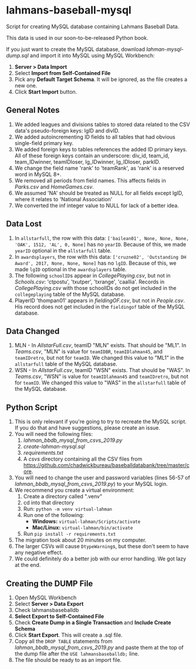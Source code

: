 # lahmans-baseball-mysql
Script for creating MySQL database containing Lahmans Baseball Data.

This data is used in our soon-to-be-released Python book.

If you just want to create the MySQL database, download *lahman-mysql-dump.sql* and import it into MySQL using MySQL Workbench:
1. **Server > Data Import**
1. Select **Import from Self-Contained File**
1. Pick any **Default Target Schema**. It will be ignored, as the file creates a new one.
1. Click **Start Import** button.


## General Notes
1. We added leagues and divisions tables to stored data related to the CSV data's pseudo-foreign keys: lgID and divID.
1. We added autoincrementing ID fields to all tables that had obvious single-field primary key.
1. We added foreign keys to tables references the added ID primary keys. All of these foreign keys contain an underscore: div_id, team_id, team_IDwinner, teamIDloser, lg_IDwinner, lg_IDloser, parkID.
1. We change the field name 'rank' to 'teamRank', as 'rank' is a reserved word in MySQL 8+.
1. We removed all periods from field names. This affects fields in *Parks.csv* and *HomeGames.csv*.
1. We assumed 'NA' should be treated as NULL for all fields except lgID, where it relates to 'National Association'
1. We converted the inf integer value to NULL for lack of a better idea.

## Data Lost
1. In `allstarfull`, the row with this data: `['bailean01', None, None, None, 'OAK', 1512, 'AL', 0, None]` has no `yearID`. Because of this, we made `yearID` optional in the `allstarfull` table.
1. In `awardsplayers`, the row with this data: `['cruzne02', 'Outstanding DH Award', 2017, None, None, None]` has no `lgID`. Because of this, we made `lgID` optional in the `awardsplayers` table.
1. The following `schoolID`s appear in *CollegePlaying.csv*, but not in *Schools.csv*: 'ctpostu', 'txutper', 'txrange', 'caallia'. Records in *CollegePlaying.csv* with those schoolIDs do not get included in the `collegeplaying` table of the MySQL database.
1. PlayerID 'thompan01' appears in *fieldingOF.csv*, but not in *People.csv*. His record does not get included in the `fieldingof` table of the MySQL database.

## Data Changed
1. MLN - In *AllstarFull.csv*, teamID "MLN" exists. That should be "ML1". In *Teams.csv*, "MLN" is value for `teamIDBR`, `teamIDlahman45`, and `teamIDretro`, but not for `teamID`. We changed this value to "ML1" in the `allstarfull` table of the MySQL database.
1. WSN - In *AllstarFull.csv*, teamID "WSN" exists. That should be "WAS". In *Teams.csv*, "WSN" is value for `teamIDlahman45` and `teamIDretro`, but not for `teamID`. We changed this value to "WAS" in the `allstarfull` table of the MySQL database.
                    
## Python Script
1. This is only relevant if you're going to try to recreate the MySQL script. If you do that and have suggestions, please create an issue.
1. You will need the following files:
    1. *lahman_bbdb_mysql_from_csvs_2019.py*
    1. *create-lahman-mysql.sql*
    1. *requirements.txt*
    1. A *csvs* directory containing all the CSV files from https://github.com/chadwickbureau/baseballdatabank/tree/master/core.
1. You will need to change the user and password variables (lines 56-57 of *lahman_bbdb_mysql_from_csvs_2019.py*) to your MySQL login.
1. We recommend you create a virtual environment:
    1. Create a directory called ".venv"
    1. cd into that directory
    1. Run: `python -m venv virtual-lahman`
    1. Run one of the following:
        - **Windows:** `virtual-lahman/Scripts/activate`
        - **Mac/Linux:** `virtual-lahman/bin/activate`
    1. Run `pip install -r requirements.txt`
1. The migration took about 20 minutes on my computer.
1. The larger CSVs will cause `DtypeWarning`s, but these don't seem to have any negative effect.
1. We could definitely do a better job with our error handling. We got lazy at the end.

## Creating the DUMP File
1. Open MySQL Workbench
1. Select **Server > Data Export**
1. Check lahmansbaseballdb
1. **Select Export to Self-Contained File**
1. Check **Create Dump in a Single Transaction** and **Include Create Schema**
1. Click **Start Export**. This will create a .sql file.
1. Copy all the `DROP TABLE` statements from *lahman_bbdb_mysql_from_csvs_2019.py* and paste them at the top of the dump file after the `USE lahmansbaseballdb;` line.
1. The file should be ready to as an import file.
